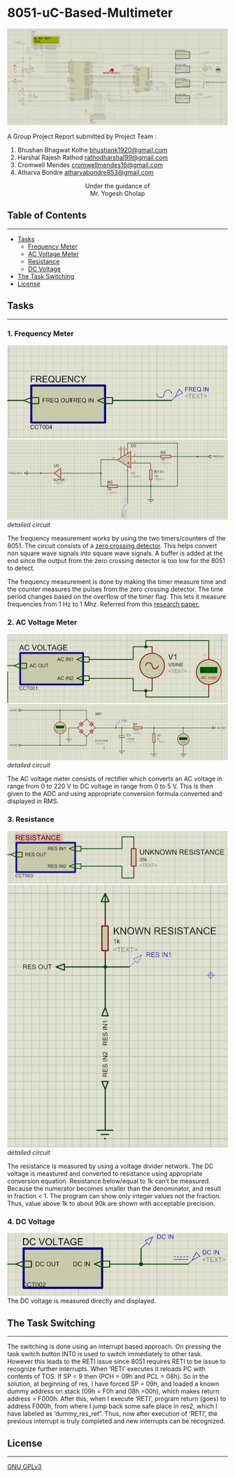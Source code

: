 # 8051-uC-Based-Multimeter

![overall image](img/Overall_Design.PNG)  

A Group Project Report submitted by Project Team :  

 1. Bhushan Bhagwat Kolhe         bhushank1920@gmail.com  
 2. Harshal Rajesh Rathod         rathodharshal99@gmail.com  
 3. Cromwell Mendes               cromwellmendes16@gmail.com  
 4. Atharva Bondre                atharvabondre853@gmail.com  

<p align="center">
Under the guidance of<br>
Mr. Yogesh Gholap
</p>


## Table of Contents

---  

- [Tasks](#tasks)  
  - [Frequency Meter](#1.-frequency-meter)  
  - [AC Voltage Meter](#2.-ac-voltage-meter)  
  - [Resistance](#3.-resistance)  
  - [DC Voltage](#4.-dc-voltage)
- [The Task Switching](#the-task-switching)
- [License](#license)

## Tasks

---

### 1. Frequency Meter  

![freq image](img/freq.jpg)  
![detailed circuit](img/freq_detailed.jpg)  
*detailed circuit*  

The frequency measurement works by using the two timers/counters of the 8051. The circuit consists of a [zero crossing detector](https://circuitdigest.com/electronic-circuits/zero-crossing-detector-circuit-diagram). This helps convert non square wave signals into square wave signals. A buffer is added at the end since the output from the zero crossing detector is too low for the 8051 to detect.  

The frequency measurement is done by making the timer measure time and the counter measures the pulses from the zero crossing detector. The time period changes based on the overflow of the timer flag. This lets it measure frequencies from 1 Hz to 1 Mhz. Referred from this [research paper.](https://www.ijert.org/research/design-and-construction-of-an-autorange-digital-frequency-meter-using-a-microcontroller-IJERTV6IS110093.pdf)  

### 2. AC Voltage Meter  

![ac image](img/ac.jpg)  
![ac detailed circuit](img/ac_detailed.jpg)  
*detailed circuit*  

The AC voltage meter consists of rectifier which converts an AC voltage in range from 0 to 220 V to DC voltage in range from 0 to 5 V. This is then given to the ADC and using appropriate conversion formula converted and displayed in RMS.  

### 3. Resistance

![resistance image](img/resistance.jpg)  
![resistance detailed](img/resistance_detailed.jpg)  
*detailed circuit*  

The resistance is measured by using a voltage divider network. The DC voltage is meastured and converted to resistance using appropriate conversion equation. Resistance below/equal to 1k can’t be measured. Because the numerator becomes smaller than the denominator, and result in fraction < 1. The program can show only integer values not the fraction. Thus, value above 1k to about 90k are shown with acceptable precision.  

### 4. DC Voltage  

![dc image](img/dc.jpg)
The DC voltage is measured directly and displayed.  

## The Task Switching  

---

The switching is done using an interrupt based approach. On pressing the task switch button INT0 is used to switch immediately to other task. However this leads to the RETI issue since 8051 requires RETI to be issue to recognize further interrupts. When ‘RETI’ executes it reloads PC with contents of TOS. If SP = 9 then (PCH = 09h and PCL = 08h). So in the solution, at beginning of res, I have forced SP = 09h, and loaded a known dummy address on stack (09h = F0h and 08h =00h), which makes return address = F000h. After this, when I execute ‘RETI’, program return (goes) to address F000h, from where I jump back some safe place in res2, which I have labeled as ‘dummy_res_ret”. Thus, now after execution of ‘RETI’, the previous interrupt is truly completed and new interrupts can be recognized.  


## License

---

[GNU GPLv3](LICENSE.txt)